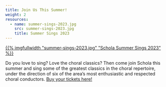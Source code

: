 ```yaml
---
title: Join Us This Summer!
weight: 2
resources:
  - name: summer-sings-2023.jpg
    src: summer-sings-2023.jpg
    title: Summer Sings 2023
---
```


<a href="/events/">{{% imgfullwidth "summer-sings-2023.jpg" "Schola Summer Sings 2023" %}}</a>

Do you love to sing? Love the choral classics? Then come join Schola this summer and sing some of the greatest classics
in the choral repertoire, under the direction of six of the area&rsquo;s most enthusiastic and respected choral conductors.
<a href="/summersings">Buy your tickets here!</a>
